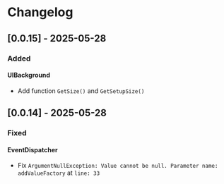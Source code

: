 # Changelog

## [0.0.15] - 2025-05-28

### Added
#### UIBackground
- Add function `GetSize()` and `GetSetupSize()`

## [0.0.14] - 2025-05-28

### Fixed
#### EventDispatcher
- Fix ``ArgumentNullException: Value cannot be null. Parameter name: addValueFactory`` at ``line: 33``